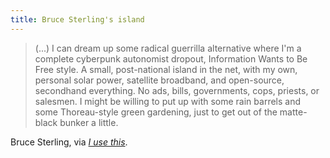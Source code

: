 ```yaml
---
title: Bruce Sterling's island
---
```


> (...) I can dream up some radical guerrilla alternative where I'm a complete
> cyberpunk autonomist dropout, Information Wants to Be Free style. A small,
> post-national island in the net, with my own, personal solar power, satellite
> broadband, and open-source, secondhand everything. No ads, bills, governments,
> cops, priests, or salesmen. I might be willing to put up with some rain barrels
> and some Thoreau-style green gardening, just to get out of the matte-black
> bunker a little.

Bruce Sterling, via [*I use this*](http://bruce.sterling.usesthis.com/).
